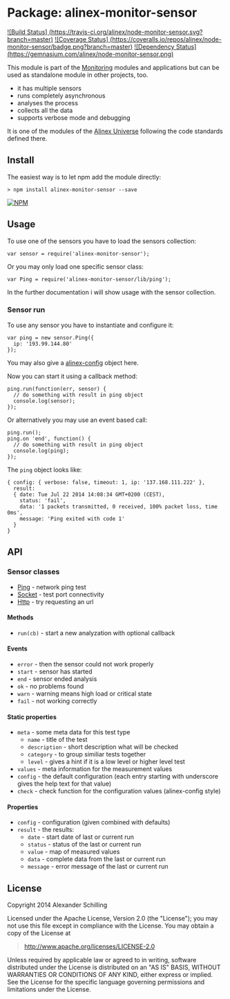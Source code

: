 Package: alinex-monitor-sensor
=================================================

[![Build Status] (https://travis-ci.org/alinex/node-monitor-sensor.svg?branch=master)](https://travis-ci.org/alinex/node-monitor-sensor)
[![Coverage Status] (https://coveralls.io/repos/alinex/node-monitor-sensor/badge.png?branch=master)](https://coveralls.io/r/alinex/node-monitor-sensor?branch=master)
[![Dependency Status] (https://gemnasium.com/alinex/node-monitor-sensor.png)](https://gemnasium.com/alinex/node-monitor-sensor)

This module is part of the [Monitoring](http://alinex.github.io/node-monitor)
modules and applications but can be used as standalone module in other projects,
too.

- it has multiple sensors
- runs completely asynchronous
- analyses the process
- collects all the data
- supports verbose mode and debugging

It is one of the modules of the [Alinex Universe](http://alinex.github.io/node-alinex)
following the code standards defined there.


Install
-------------------------------------------------

The easiest way is to let npm add the module directly:

    > npm install alinex-monitor-sensor --save

[![NPM](https://nodei.co/npm/alinex-monitor-sensor.png?downloads=true&stars=true)](https://nodei.co/npm/alinex-monitor-sensor/)


Usage
-------------------------------------------------

To use one of the sensors you have to load the sensors collection:

    var sensor = require('alinex-monitor-sensor');

Or you may only load one specific sensor class:

    var Ping = require('alinex-monitor-sensor/lib/ping');

In the further documentation i will show usage with the sensor collection.

### Sensor run

To use any sensor you have to instantiate and configure it:

    var ping = new sensor.Ping({
      ip: '193.99.144.80'
    });

You may also give a [alinex-config](http://alinex.github.io/node-config) object
here.

Now you can start it using a callback method:

    ping.run(function(err, sensor) {
      // do something with result in ping object
      console.log(sensor);
    });

Or alternatively you may use an event based call:

    ping.run();
    ping.on 'end', function() {
      // do something with result in ping object
      console.log(ping);
    });

The `ping` object looks like:

    { config: { verbose: false, timeout: 1, ip: '137.168.111.222' },
      result:
      { date: Tue Jul 22 2014 14:08:34 GMT+0200 (CEST),
        status: 'fail',
        data: '1 packets transmitted, 0 received, 100% packet loss, time 0ms',
        message: 'Ping exited with code 1'
      }
    }


API
-------------------------------------------------

### Sensor classes

- [Ping](src/ping.coffee) - network ping test
- [Socket](src/socket.coffee) - test port connectivity
- [Http](src/http.coffee) - try requesting an url

#### Methods

- `run(cb)` - start a new analyzation with optional callback

#### Events

- `error` - then the sensor could not work properly
- `start` - sensor has started
- `end` - sensor ended analysis
- `ok` - no problems found
- `warn` - warning means high load or critical state
- `fail` - not working correctly

#### Static properties

- `meta` - some meta data for this test type
  - `name` - title of the test
  - `description` - short description what will be checked
  - `category` - to group similiar tests together
  - `level` - gives a hint if it is a low level or higher level test
- `values` - meta information for the measurement values
- `config` - the default configuration
  (each entry starting with underscore gives the help text for that value)
- `check` - check function for the configuration values (alinex-config
  style)

#### Properties

- `config` - configuration (given combined with defaults)
- `result` - the results:
  - `date` - start date of last or current run
  - `status` - status of the last or current run
  - `value` - map of measured values
  - `data` - complete data from the last or current run
  - `message` - error message of the last or current run


License
-------------------------------------------------

Copyright 2014 Alexander Schilling

Licensed under the Apache License, Version 2.0 (the "License");
you may not use this file except in compliance with the License.
You may obtain a copy of the License at

>  <http://www.apache.org/licenses/LICENSE-2.0>

Unless required by applicable law or agreed to in writing, software
distributed under the License is distributed on an "AS IS" BASIS,
WITHOUT WARRANTIES OR CONDITIONS OF ANY KIND, either express or implied.
See the License for the specific language governing permissions and
limitations under the License.
